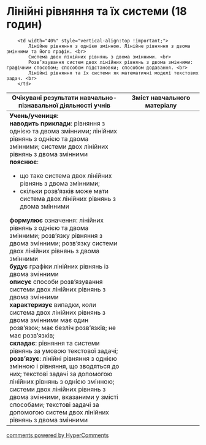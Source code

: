<div id="hypercomments_widget" class="js-hypercomments-widget invisible"></div>

# Лінійні рівняння та їх системи (18 годин)

<table>
  <tr>
    <td width="60%" align="center"><b>Очікувані результати навчально-пізнавальної діяльності учнів</b>
    </td>
    <td width="40%" align="center"><b>Зміст навчального матеріалу</b>
    </td>
  </tr>
<tbody>
	<tr>
		<td width="60%" style="vertical-align:top !important;">
			<b>Учень/учениця:</b> <br>
			<b>наводить приклади</b>: рівняння з однією та двома змінними; лінійних рівнянь з однією та двома змінними; системи двох лінійних рівнянь з двома змінними <br>
			<b>пояснює</b>:
			<ul>
				<li>що таке система двох лінійних рівнянь з двома змінними;</li>
				<li>скільки розв’язків може мати система двох лінійних рівнянь з двома змінними </li>
			</ul>
			<b>формулює</b> означення: лінійних рівнянь з однією та двома змінними; розв’язку рівняння з двома змінними; розв’язку системи двох лінійних рівнянь з двома змінними <br>
			<b>будує</b> графіки лінійних рівнянь із двома змінними <br>
			<b>описує</b> способи розв’язування системи двох лінійних рівнянь з двома змінними <br>
			<b>характеризує</b> випадки, коли система двох лінійних рівнянь з двома змінними має один розв’язок; має безліч розв’язків; не має розв’язків; <br>
			<b>складає</b>: рівняння та системи рівнянь за умовою текстової задачі; <br>
			<b>розв’язує</b>: лінійні рівняння з однією змінною і рівняння, що зводяться до них; текстові задачі за допомогою лінійних рівнянь з однією змінною; системи двох лінійних рівнянь з двома змінними, вказаними у змісті способами; текстові задачі за допомогою систем двох лінійних рівнянь з двома змінними
		</td>

		<td width="40%" style="vertical-align:top !important;">
			Лінійне рівняння з однією змінною. Лінійне рівняння з двома змінними та його графік. <br>
			Система двох лінійних рівнянь з двома змінними. <br>
			Розв’язування систем двох лінійних рівнянь з двома змінними: графічним способом; способом підстановки; способом додавання. <br>
			Лінійні рівняння та їх системи як математичні моделі текстових задач. <br>
		</td>
  </tr>
</tbody>
</table>

<div class="js-hypercomments-container">
<a href="http://hypercomments.com" class="hc-link" title="comments widget">comments powered by HyperComments</a>
</div>